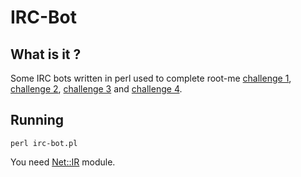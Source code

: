 # IRC-Bot

## What is it ?

Some IRC bots written in perl used to complete root-me [challenge 1](https://www.root-me.org/fr/Challenges/Programmation/IRC-Retour-au-college), [challenge 2](https://www.root-me.org/fr/Challenges/Programmation/IRC-Chaine-encodee), [challenge 3](https://www.root-me.org/fr/Challenges/Programmation/IRC-La-Roue-Romaine) and [challenge 4](https://www.root-me.org/fr/Challenges/Programmation/IRC-Uncompress-me).

## Running 

``perl irc-bot.pl``

You need [Net::IR](Chttps://metacpan.org/pod/Net::IRC) module.
